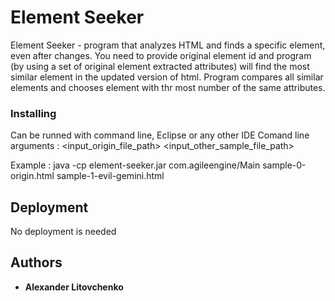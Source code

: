 # Element Seeker

Element Seeker - program that analyzes HTML and finds a specific element, even after changes.
You need to provide original element id and program (by using a set of original element extracted attributes) will find the most similar element in the updated version of html.
Program compares all similar elements and chooses element with thr most number of the same attributes.

### Installing

Can be runned with command line, Eclipse or any other IDE
Comand line arguments : <input_origin_file_path> <input_other_sample_file_path>

Example : java -cp element-seeker.jar com.agileengine/Main sample-0-origin.html sample-1-evil-gemini.html


## Deployment

No deployment is needed


## Authors

* **Alexander Litovchenko**




